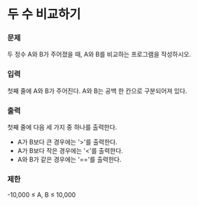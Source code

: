 <h1>두 수 비교하기</h1>

<h3>문제</h3>
두 정수 A와 B가 주어졌을 때, A와 B를 비교하는 프로그램을 작성하시오.

<h3>입력</h3>
첫째 줄에 A와 B가 주어진다. A와 B는 공백 한 칸으로 구분되어져 있다.

<h3>출력</h3>
첫째 줄에 다음 세 가지 중 하나를 출력한다.

<ul>
<li>A가 B보다 큰 경우에는 '>'를 출력한다.</li>
<li>A가 B보다 작은 경우에는 '<'를 출력한다.</li>
<li>A와 B가 같은 경우에는 '=='를 출력한다.</li>
</ul>


<h3>제한</h3>
-10,000 ≤ A, B ≤ 10,000
